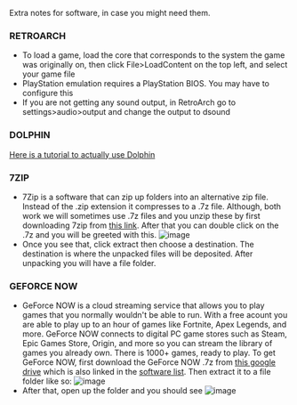 Extra notes for software, in case you might need them.

### RETROARCH
- To load a game, load the core that corresponds to the system the game was originally on, then click File>LoadContent on the top left, and select your game file
- PlayStation emulation requires a PlayStation BIOS. You may have to configure this
- If you are not getting any sound output, in RetroArch go to settings>audio>output and change the output to dsound

### DOLPHIN
[Here is a tutorial to actually use Dolphin](https://www.youtube.com/watch?v=uj2DyAD8_pg)

### 7ZIP
- 7Zip is a software that can zip up folders into an alternative zip file. Instead of the .zip extension it compresses to a .7z file. Although, both work we will sometimes use .7z files and you unzip these by first downloading 7zip from [this link](https://drive.google.com/file/d/1by7I72v0vP8VvdlOQaE5SnwC3zSoam6z/view?usp=sharing). After that you can double click on the .7z and you will be greeted with this. ![image](https://user-images.githubusercontent.com/96384765/146795867-1458bf41-95d1-4338-8c91-3e70ca6b2eb7.png)
- Once you see that, click extract then choose a destination. The destination is where the unpacked files will be deposited. After unpacking you will have a file folder.

### GEFORCE NOW
- GeForce NOW is a cloud streaming service that allows you to play games that you normally wouldn't be able to run. With a free acount you are able to play up to an hour of games like Fortnite, Apex Legends, and more. GeForce NOW connects to digital PC game stores such as Steam, Epic Games Store, Origin, and more so you can stream the library of games you already own. There is 1000+ games, ready to play. To get GeForce NOW, first download the GeForce NOW .7z from [this google drive](https://drive.google.com/file/d/1kbVMtYiMOtKc4L_Qd-5dsO54WfhY_hEU/view?usp=sharing) which is also linked in the [software list](https://github.com/Project-Bradnails/Bradnails1/blob/main/Software/softwarelist.md). Then extract it to a file folder like so:    ![image](https://user-images.githubusercontent.com/96384765/146836567-8b215a99-ff1a-477e-bc73-86298759c11d.png)
- After that, open up the folder and you should see ![image](https://user-images.githubusercontent.com/96384765/146837911-96230402-9a17-449a-86ba-c81459b241a5.png)

